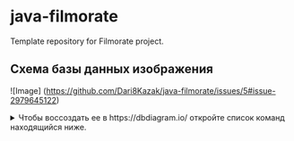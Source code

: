 # java-filmorate
Template repository for Filmorate project.

## Схема базы данных изображения
![Image] (https://github.com/Dari8Kazak/java-filmorate/issues/5#issue-2979645122)
<details>
    <summary>
    Чтобы воссоздать ее в https://dbdiagram.io/ откройте список команд находящийся ниже.
    </summary> 

```sql
Table users {

  id long pk

  name String

  login String

  email String

  birthday LocalDate

}

  

Table likes {

  film_id Long pk

  user_id Long

}

  

Table films {

  id Long pk

  name String

  description String

  releaseDate LocalData

  duration Long

  rating Long

}

  

Table birthday {

  data LocalDate

  user_id Long

}

Table friendShip {

  friend_id Long

  user_id Long

}

  

Table filmgenre {

  film_id Long

  genre_id Long

}

  

Table genres {

  genre_id Long pk

  genre_name String pk

}

  

Table film_MPA {

  MPA_id Long

  MPA_name Long

}

  

Table  rating_MPA {

  film_id Long

  MPA_id Long

}

  
  
  
  

Ref: "films"."id" < "likes"."film_id"

  

Ref: "users"."id" < "likes"."user_id"

  

Ref: "films"."id" < "filmgenre"."film_id"

  

Ref: "genres"."genre_id" < "filmgenre"."genre_id"

  

Ref: "users"."id" < "friendShip"."friend_id"

  

Ref: "users"."id" < "friendShip"."user_id"

  

Ref: "films"."id" < "rating_MPA"."film_id"

Ref: "rating_MPA"."MPA_id" < "film_MPA"."MPA_id"

```
</details>
